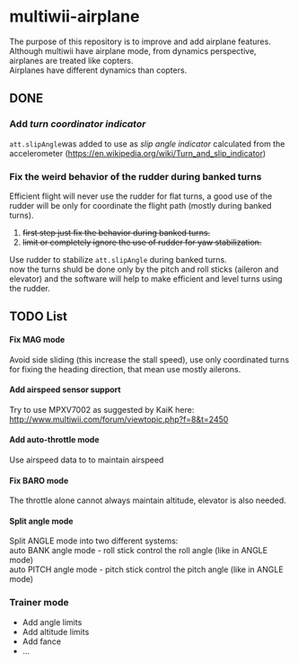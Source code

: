 # multiwii-airplane
The purpose of this repository is to improve and add airplane features.  
Although multiwii have airplane mode, from dynamics perspective, airplanes are treated like copters.  
Airplanes have different dynamics than copters.

## DONE

### Add _turn coordinator indicator_
`att.slipAngle`was added to use as _slip angle indicator_ calculated from the accelerometer
(https://en.wikipedia.org/wiki/Turn_and_slip_indicator)

### Fix the weird behavior of the rudder during banked turns
Efficient flight will never use the rudder for flat turns,
a good use of the rudder will be only for coordinate the flight path (mostly during banked turns).

1. ~~first step just fix the behavior during banked turns.~~
2. ~~limit or completely ignore the use of rudder for yaw stabilization.~~

Use rudder to stabilize `att.slipAngle` during banked turns.  
now the turns shuld be done only by the pitch and roll sticks (aileron and elevator) and the software will help to make efficient and level turns using the rudder.


## TODO List

#### Fix MAG mode
Avoid side sliding (this increase the stall speed), use only coordinated turns for fixing the heading direction, that mean use mostly ailerons.

#### Add airspeed sensor support
Try to use MPXV7002 as suggested by KaiK here: http://www.multiwii.com/forum/viewtopic.php?f=8&t=2450

#### Add auto-throttle mode
Use airspeed data to to maintain airspeed

#### Fix BARO mode
The throttle alone cannot always maintain altitude, elevator is also needed.

#### Split angle mode
Split ANGLE mode into two different systems:  
auto BANK angle mode - roll stick control the roll angle (like in ANGLE mode)  
auto PITCH angle mode - pitch stick control the pitch angle (like in ANGLE mode)  

### Trainer mode
* Add angle limits
* Add altitude limits
* Add fance
* ...

